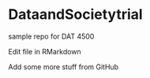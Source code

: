 # DataandSocietytrial

sample repo for DAT 4500

Edit file in RMarkdown 

Add some more stuff from GitHub
